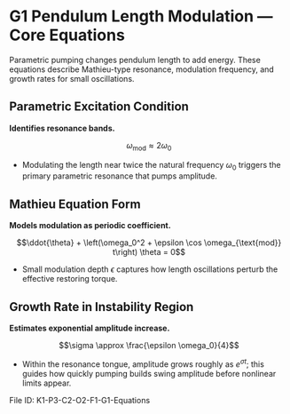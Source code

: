 # G1 Pendulum Length Modulation — Core Equations

Parametric pumping changes pendulum length to add energy. These equations describe Mathieu-type resonance, modulation frequency, and growth rates for small oscillations.

## Parametric Excitation Condition
**Identifies resonance bands.**

$$\omega_{\text{mod}} \approx 2 \omega_0$$

- Modulating the length near twice the natural frequency $\omega_0$ triggers the primary parametric resonance that pumps amplitude.

## Mathieu Equation Form
**Models modulation as periodic coefficient.**

$$\ddot{\theta} + \left(\omega_0^2 + \epsilon \cos \omega_{\text{mod}} t\right) \theta = 0$$

- Small modulation depth $\epsilon$ captures how length oscillations perturb the effective restoring torque.

## Growth Rate in Instability Region
**Estimates exponential amplitude increase.**

$$\sigma \approx \frac{\epsilon \omega_0}{4}$$

- Within the resonance tongue, amplitude grows roughly as $e^{\sigma t}$; this guides how quickly pumping builds swing amplitude before nonlinear limits appear.

File ID: K1-P3-C2-O2-F1-G1-Equations
